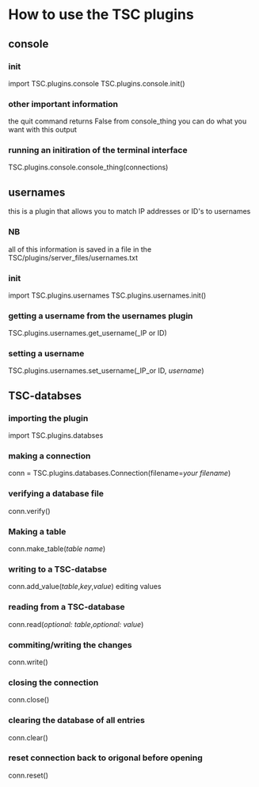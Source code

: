 # How to use the TSC plugins

## console

### init
import TSC.plugins.console
TSC.plugins.console.init()

### other important information
the quit command returns False from console_thing you can do what you want with this output

###  running an initiration of the terminal interface
TSC.plugins.console.console_thing(connections)

## usernames
this is a plugin that allows you to match IP addresses or ID's to usernames
### NB
all of this information is saved in a file in the TSC/plugins/server_files/usernames.txt

### init
import TSC.plugins.usernames
TSC.plugins.usernames.init()

### getting a username from the usernames plugin
TSC.plugins.usernames.get_username(_IP or ID)

### setting a username
TSC.plugins.usernames.set_username(_IP_or ID, _username_)

## TSC-databses

### importing the plugin
import TSC.plugins.databses

### making a connection
conn = TSC.plugins.databases.Connection(filename=_your filename_)

### verifying a database file
conn.verify()

### Making a table
conn.make_table(_table name_)

### writing to a TSC-databse
conn.add_value(_table_,_key_,_value_)
editing values

### reading from a TSC-database
conn.read(_optional: table_,_optional: value_)

### commiting/writing the changes
conn.write()

### closing the connection
conn.close()

### clearing the database of all entries
conn.clear()

### reset connection back to origonal before opening
conn.reset()